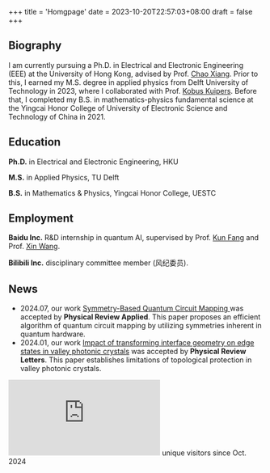 +++
title = 'Homgpage'
date = 2023-10-20T22:57:03+08:00
draft = false
+++

## Biography

I am currently pursuing a Ph.D. in Electrical and Electronic Engineering (EEE) at the University of Hong Kong, advised by Prof. [Chao Xiang](https://chao-xiang.github.io/). Prior to this, I earned my M.S. degree in applied physics from Delft University of Technology in 2023, where I collaborated with Prof. [Kobus Kuipers](https://kuiperslab.tudelft.nl/). Before that, I completed my B.S. in mathematics-physics fundamental science at the Yingcai Honor College of University of Electronic Science and Technology of China in 2021.

## Education

**Ph.D.** in Electrical and Electronic Engineering, HKU

**M.S.** in Applied Physics, TU Delft

**B.S.** in Mathematics & Physics, Yingcai Honor College, UESTC

## Employment

**Baidu Inc.** R&D internship in quantum AI, supervised by Prof. [Kun Fang](https://scholar.google.com/citations?user=YlfYNwcAAAAJ&hl=en&inst=6173373803492361994&oi=ao) and Prof. [Xin Wang](https://www.xinwang.info/).

**Bilibili Inc.** disciplinary committee member (风纪委员).

## News

- 2024.07, our work [Symmetry-Based Quantum Circuit Mapping
](https://arxiv.org/abs/2310.18026) was accepted by **Physical Review Applied**. This paper proposes an efficient algorithm of quantum circuit mapping by utilizing symmetries inherent in quantum hardware.
- 2024.01, our work [Impact of transforming interface geometry on edge states in valley photonic crystals](https://arxiv.org/abs/2310.00858) was accepted by **Physical Review Letters**. This paper establishes limitations of topological protection in valley photonic crystals.

![](https://www.easycounter.com/counter.php?nagato) unique visitors since Oct. 2024